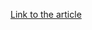 [Link to the article](https://blog.talosintelligence.com/intellexa-and-cytrox-intel-agency-grade-spyware/)
